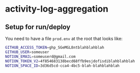 # activity-log-aggregation


## Setup for run/deploy
You need to have a file `prod.env` at the root that looks like:
```bash
GITHUB_ACCESS_TOKEN=ghp_SGeMGL8ntblahblahblah
GITHUB_USER=someuser
NOTION_EMAIL=someuserd@gmail.com
NOTION_TOKEN_V2=4f854683138becd68ffb9esjdofisdiblahblahblah
NOTION_SPACE_ID=3d36d5cd-cca4-4bc5-blah-blahblahblah
```